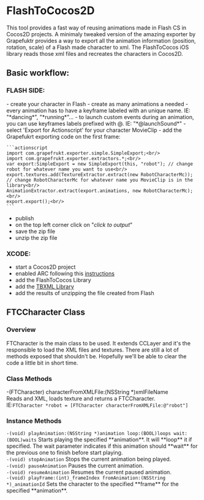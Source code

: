 FlashToCocos2D
===============


This tool provides a fast way of reusing animations made in Flash CS in Cocos2D projects.
A minimaly tweaked version of the amazing exporter by Grapefuktr provides a way to export all the animation information (position, rotation, scale) of a Flash made character to xml.
The FlashToCocos iOS library reads those xml files and recreates the characters in Cocos2D.

<h2>Basic workflow:</h2>

<h3>FLASH SIDE:</h3>
- create your character in Flash 
- create as many animations a needed
- every animation has to have a keyframe labeled with an unique name. IE: "*dancing*", "*running*"...
- to launch custom events during an animation, you can use keyframes labels prefixed with @. IE: "*@launchSound*"
- select 'Export for Actionscript' for your character MovieClip
- add the Grapefukrt exporting code on the first frame:

	```actionscript
	import com.grapefrukt.exporter.simple.SimpleExport;<br/>
	import com.grapefrukt.exporter.extractors.*;<br/>
	var export:SimpleExport = new SimpleExport(this, "robot"); // change robot for whatever name you want to use<br/>
	export.textures.add(TextureExtractor.extract(new RobotCharacterMc)); // change RobotCharacterMc for whatever name you MovieClip is in the library<br/>
	AnimationExtractor.extract(export.animations, new RobotCharacterMc);<br/>
	export.export();<br/>
	```

- publish
- on the top left corner click on "*click to output*"
- save the zip file
- unzip the zip file


<h3>XCODE:</h3>

- start a Cocos2D project
- enabled ARC following this [instructions](http://www.tinytimgames.com/2011/07/22/cocos2d-and-arc/)
- add the FlashToCocos Library
- add the [TBXML Library](http://tbxml.co.uk/)
- add the results of unzipping the file created from Flash


<h2>FTCCharacter Class</h2>
<h3>Overview</h3>
FTCharacter is the main class to be used. It extends CCLayer and it's the responsible to load the XML files and textures.
There are still a lot of methods exposed that shouldn't be. Hopefully we'll be able to clear the code a little bit in short time.
<h3>Class Methods</h3>
-(FTCharacter) characterFromXMLFile:(NSString *)xmlFileName</code><br/>	
Reads and XML, loads texture and returns a FTCCharacter.<br/>
IE:<code>FTCharacter *robot = [FTCharacter characterFromXMLFile:@"robot"]</code>
<h3>Instance Methods</h3>
<code>-(void) playAnimation:(NSString *)animation loop:(BOOL)loops wait:(BOOL)waits</code>
Starts playing the specified **animation**. It will **loop** it if specified.
The wait parameter indicates if this animation should **wait** for the previous one to finish before start playing.<br/>
<code>-(void) stopAnimation</code>
Stops the current animation being played.<br/>
<code>-(void) pauseAnimation</code>
Pauses the current animation.<br/>
<code>-(void) resumeAnimation</code>
Resumes the current paused animation.<br/>
<code>-(void) playFrame:(int)_frameIndex fromAnimation:(NSString *)_animationId</code>
Sets the character to the specified **frame** for the specified **animation**.
